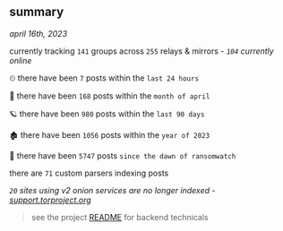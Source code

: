 
## summary
_april 16th, 2023_

currently tracking `141` groups across `255` relays & mirrors - _`104` currently online_

⏲ there have been `7` posts within the `last 24 hours`

🦈 there have been `168` posts within the `month of april`

🪐 there have been `980` posts within the `last 90 days`

🏚 there have been `1056` posts within the `year of 2023`

🦕 there have been `5747` posts `since the dawn of ransomwatch`

there are `71` custom parsers indexing posts

_`20` sites using v2 onion services are no longer indexed - [support.torproject.org](https://support.torproject.org/onionservices/v2-deprecation/)_

> see the project [README](https://github.com/joshhighet/ransomwatch#ransomwatch--) for backend technicals
